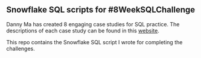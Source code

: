 ## Snowflake SQL scripts for #8WeekSQLChallenge  

Danny Ma has created 8 engaging case studies for SQL practice. The descriptions of each case study can be found in this [website](https://8weeksqlchallenge.com).

This repo contains the Snowflake SQL script I wrote for completing the challenges. 

